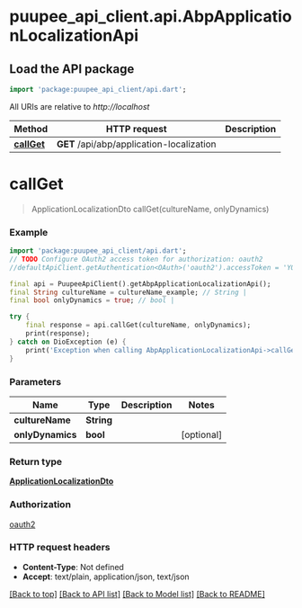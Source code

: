 # puupee_api_client.api.AbpApplicationLocalizationApi

## Load the API package
```dart
import 'package:puupee_api_client/api.dart';
```

All URIs are relative to *http://localhost*

Method | HTTP request | Description
------------- | ------------- | -------------
[**callGet**](AbpApplicationLocalizationApi.md#callget) | **GET** /api/abp/application-localization | 


# **callGet**
> ApplicationLocalizationDto callGet(cultureName, onlyDynamics)



### Example
```dart
import 'package:puupee_api_client/api.dart';
// TODO Configure OAuth2 access token for authorization: oauth2
//defaultApiClient.getAuthentication<OAuth>('oauth2').accessToken = 'YOUR_ACCESS_TOKEN';

final api = PuupeeApiClient().getAbpApplicationLocalizationApi();
final String cultureName = cultureName_example; // String | 
final bool onlyDynamics = true; // bool | 

try {
    final response = api.callGet(cultureName, onlyDynamics);
    print(response);
} catch on DioException (e) {
    print('Exception when calling AbpApplicationLocalizationApi->callGet: $e\n');
}
```

### Parameters

Name | Type | Description  | Notes
------------- | ------------- | ------------- | -------------
 **cultureName** | **String**|  | 
 **onlyDynamics** | **bool**|  | [optional] 

### Return type

[**ApplicationLocalizationDto**](ApplicationLocalizationDto.md)

### Authorization

[oauth2](../README.md#oauth2)

### HTTP request headers

 - **Content-Type**: Not defined
 - **Accept**: text/plain, application/json, text/json

[[Back to top]](#) [[Back to API list]](../README.md#documentation-for-api-endpoints) [[Back to Model list]](../README.md#documentation-for-models) [[Back to README]](../README.md)

